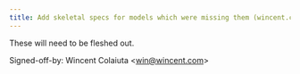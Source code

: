 ```yaml
---
title: Add skeletal specs for models which were missing them (wincent.com, a65baf4)
---
```


These will need to be fleshed out.

Signed-off-by: Wincent Colaiuta &lt;win@wincent.com&gt;
